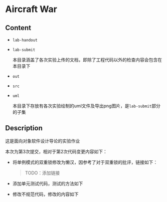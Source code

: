 # Aircraft War

## Content

- `lab-handout`

- `lab-submit`

  本目录涵盖了各次实验上传的文档，即除了工程代码以外的检查内容会包含在本目录下

- `out`

- `src`

- `uml`

  本目录下存放有各次实验绘制的uml文件及导出png图片，是`lab-submit`部分的子集

## Description

这是面向对象软件设计导论的实验作业

本次为第3次提交，相对于第2次代码变更内容如下：

- 将单例模式的双重锁修改为懒汉，因参考了对于双重锁的批评，链接如下：

  > TODO：添加链接

- 添加单元测试代码，测试的方法如下

- 修改不规范代码，修改的内容如下
